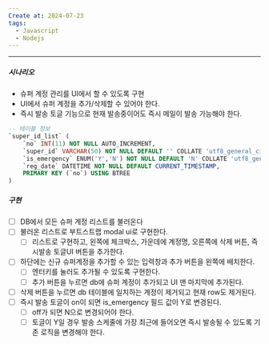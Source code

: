 ```yaml
---
Create at: 2024-07-23
tags:
  - Javascript
  - Nodejs
---
```

---

##### 시나리오
- 슈퍼 계정 관리를 UI에서 할 수 있도록 구현
- UI에서 슈퍼 계정을 추가/삭제할 수 있어야 한다.
- 즉시 발송 토글 기능으로 현재 발송중이어도 즉시 메일이 발송 가능해야 한다.

```sql
-- 테이블 정보
`super_id_list` (
	`no` INT(11) NOT NULL AUTO_INCREMENT,
	`super_id` VARCHAR(50) NOT NULL DEFAULT '' COLLATE 'utf8_general_ci',
	`is_emergency` ENUM('Y','N') NOT NULL DEFAULT 'N' COLLATE 'utf8_general_ci',
	`reg_date` DATETIME NOT NULL DEFAULT CURRENT_TIMESTAMP,
	PRIMARY KEY (`no`) USING BTREE
)
```

##### 구현
- [ ] DB에서 모든 슈퍼 계정 리스트를 불러온다
- [ ] 불러온 리스트로 부트스트랩 modal ui로 구현한다.
	- [ ] 리스트로 구현하고, 왼쪽에 체크박스, 가운데에 계정명, 오른쪽에 삭제 버튼, 즉시발송 토글UI 버튼을 추가한다.
- [ ] 하단에는 신규 슈퍼계정을 추가할 수 있는 입력창과 추가 버튼을 왼쪽에 배치한다.
	- [ ] 엔터키를 눌러도 추가될 수 있도록 구현한다.
	- [ ] 추가 버튼을 누르면 db에 슈퍼 계정이 추가되고 UI 맨 마지막에 추가된다.
- [ ] 삭제 버튼을 누르면 db 테이블에 일치하는 계정이 제거되고 현재 row도 제거된다.
- [ ] 즉시 발송 토글이 on이 되면 is_emergency 필드 값이 Y로 변경된다.
	- [ ] off가 되면 N으로 변경되어야 한다.
	- [ ] 토글이 Y일 경우 발송 스케줄에 가장 최근에 들어오면 즉시 발송될 수 있도록 기존 로직을 변경해야 한다.